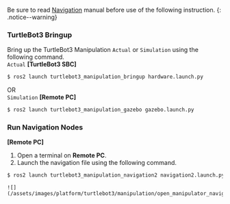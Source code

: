 Be sure to read [Navigation](/docs/en/platform/turtlebot3/navigation/#navigation) manual before use of the following instruction.
{: .notice--warning}

### TurtleBot3 Bringup

Bring up the TurtleBot3 Manipulation `Actual` or `Simulation` using the following command.  
`Actual` **[TurtleBot3 SBC]**  
  ```bash
  $ ros2 launch turtlebot3_manipulation_bringup hardware.launch.py
  ```
OR  
`Simulation` **[Remote PC]**  
  ```bash
  $ ros2 launch turtlebot3_manipulation_gazebo gazebo.launch.py
  ```

### Run Navigation Nodes  
 **[Remote PC]**  
1. Open a terminal on **Remote PC**. 
2. Launch the navigation file using the following command.
```bash
$ ros2 launch turtlebot3_manipulation_navigation2 navigation2.launch.py map_yaml_file:=$HOME/map.yaml
```

    ![](/assets/images/platform/turtlebot3/manipulation/open_manipulator_navigation.png)
